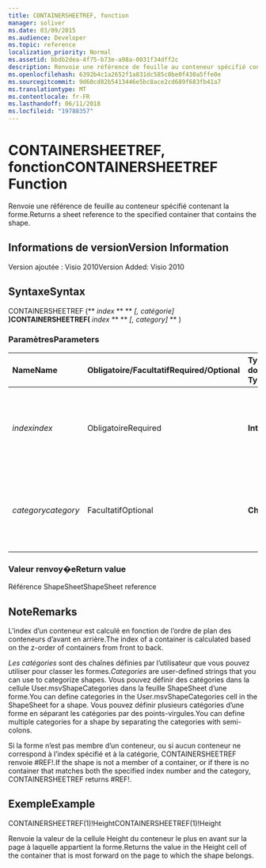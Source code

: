 ```yaml
---
title: CONTAINERSHEETREF, fonction
manager: soliver
ms.date: 03/09/2015
ms.audience: Developer
ms.topic: reference
localization_priority: Normal
ms.assetid: bbdb2dea-4f75-b73e-a98a-0031f34dff2c
description: Renvoie une référence de feuille au conteneur spécifié contenant la forme.
ms.openlocfilehash: 6392b4c1a2652f1a831dc585c0be0f430a5ffe0e
ms.sourcegitcommit: 9d60cd82b5413446e5bc8ace2cd689f683fb41a7
ms.translationtype: MT
ms.contentlocale: fr-FR
ms.lasthandoff: 06/11/2018
ms.locfileid: "19788357"
---
```

# <a name="containersheetref-function"></a><span data-ttu-id="599af-103">CONTAINERSHEETREF, fonction</span><span class="sxs-lookup"><span data-stu-id="599af-103">CONTAINERSHEETREF Function</span></span>

<span data-ttu-id="599af-104">Renvoie une référence de feuille au conteneur spécifié contenant la forme.</span><span class="sxs-lookup"><span data-stu-id="599af-104">Returns a sheet reference to the specified container that contains the shape.</span></span>
  
## <a name="version-information"></a><span data-ttu-id="599af-105">Informations de version</span><span class="sxs-lookup"><span data-stu-id="599af-105">Version Information</span></span>

<span data-ttu-id="599af-106">Version ajoutée : Visio 2010</span><span class="sxs-lookup"><span data-stu-id="599af-106">Version Added: Visio 2010</span></span> 
  
## <a name="syntax"></a><span data-ttu-id="599af-107">Syntaxe</span><span class="sxs-lookup"><span data-stu-id="599af-107">Syntax</span></span>

<span data-ttu-id="599af-108">CONTAINERSHEETREF (** *index* ** ** *[, catégorie]* **)</span><span class="sxs-lookup"><span data-stu-id="599af-108">CONTAINERSHEETREF(** *index* ** ** *[, category]* ** )</span></span> 
  
### <a name="parameters"></a><span data-ttu-id="599af-109">Paramètres</span><span class="sxs-lookup"><span data-stu-id="599af-109">Parameters</span></span>

|<span data-ttu-id="599af-110">**Name**</span><span class="sxs-lookup"><span data-stu-id="599af-110">**Name**</span></span>|<span data-ttu-id="599af-111">**Obligatoire/Facultatif**</span><span class="sxs-lookup"><span data-stu-id="599af-111">**Required/Optional**</span></span>|<span data-ttu-id="599af-112">**Type de données**</span><span class="sxs-lookup"><span data-stu-id="599af-112">**Data Type**</span></span>|<span data-ttu-id="599af-113">**Description**</span><span class="sxs-lookup"><span data-stu-id="599af-113">**Description**</span></span>|
|:-----|:-----|:-----|:-----|
| <span data-ttu-id="599af-114">_index_</span><span class="sxs-lookup"><span data-stu-id="599af-114">_index_</span></span> <br/> |<span data-ttu-id="599af-115">Obligatoire</span><span class="sxs-lookup"><span data-stu-id="599af-115">Required</span></span>  <br/> |<span data-ttu-id="599af-116">**Integer**</span><span class="sxs-lookup"><span data-stu-id="599af-116">**Integer**</span></span> <br/> |<span data-ttu-id="599af-p101">Index de base 1 du conteneur. Voir la section Remarques pour plus d’informations.</span><span class="sxs-lookup"><span data-stu-id="599af-p101">The 1-based index of the container. See Remarks for more information.</span></span>  <br/> |
| <span data-ttu-id="599af-119">_category_</span><span class="sxs-lookup"><span data-stu-id="599af-119">_category_</span></span> <br/> |<span data-ttu-id="599af-120">Facultatif</span><span class="sxs-lookup"><span data-stu-id="599af-120">Optional</span></span>  <br/> |<span data-ttu-id="599af-121">**Chaîne**</span><span class="sxs-lookup"><span data-stu-id="599af-121">**String**</span></span> <br/> |<span data-ttu-id="599af-p102">Catégorie du conteneur. Voir la section Remarques pour plus d’informations.</span><span class="sxs-lookup"><span data-stu-id="599af-p102">The category of the container. See Remarks for more information.</span></span>  <br/> |
   
### <a name="return-value"></a><span data-ttu-id="599af-124">Valeur renvoy�e</span><span class="sxs-lookup"><span data-stu-id="599af-124">Return value</span></span>

<span data-ttu-id="599af-125">Référence ShapeSheet</span><span class="sxs-lookup"><span data-stu-id="599af-125">ShapeSheet reference</span></span>
  
## <a name="remarks"></a><span data-ttu-id="599af-126">Note</span><span class="sxs-lookup"><span data-stu-id="599af-126">Remarks</span></span>

<span data-ttu-id="599af-127">L’index d’un conteneur est calculé en fonction de l’ordre de plan des conteneurs d’avant en arrière.</span><span class="sxs-lookup"><span data-stu-id="599af-127">The index of a container is calculated based on the z-order of containers from front to back.</span></span>
  
 <span data-ttu-id="599af-128">*Les catégories* sont des chaînes définies par l’utilisateur que vous pouvez utiliser pour classer les formes.</span><span class="sxs-lookup"><span data-stu-id="599af-128">*Categories*  are user-defined strings that you can use to categorize shapes.</span></span> <span data-ttu-id="599af-129">Vous pouvez définir des catégories dans la cellule User.msvShapeCategories dans la feuille ShapeSheet d’une forme.</span><span class="sxs-lookup"><span data-stu-id="599af-129">You can define categories in the User.msvShapeCategories cell in the ShapeSheet for a shape.</span></span> <span data-ttu-id="599af-130">Vous pouvez définir plusieurs catégories d’une forme en séparant les catégories par des points-virgules.</span><span class="sxs-lookup"><span data-stu-id="599af-130">You can define multiple categories for a shape by separating the categories with semi-colons.</span></span> 
  
<span data-ttu-id="599af-131">Si la forme n’est pas membre d’un conteneur, ou si aucun conteneur ne correspond à l’index spécifié et à la catégorie, CONTAINERSHEETREF renvoie #REF!.</span><span class="sxs-lookup"><span data-stu-id="599af-131">If the shape is not a member of a container, or if there is no container that matches both the specified index number and the category, CONTAINERSHEETREF returns #REF!.</span></span>
  
## <a name="example"></a><span data-ttu-id="599af-132">Exemple</span><span class="sxs-lookup"><span data-stu-id="599af-132">Example</span></span>

<span data-ttu-id="599af-133">CONTAINERSHEETREF(1)!Height</span><span class="sxs-lookup"><span data-stu-id="599af-133">CONTAINERSHEETREF(1)!Height</span></span> 
  
<span data-ttu-id="599af-134">Renvoie la valeur de la cellule Height du conteneur le plus en avant sur la page à laquelle appartient la forme.</span><span class="sxs-lookup"><span data-stu-id="599af-134">Returns the value in the Height cell of the container that is most forward on the page to which the shape belongs.</span></span> 
  

